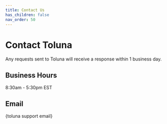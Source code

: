 ```yaml
---
title: Contact Us
has_children: false
nav_order: 50
---
```


# Contact Toluna

Any requests sent to Toluna will receive a response within 1 business day.

## Business Hours

8:30am - 5:30pm EST

## Email

{toluna support email}

